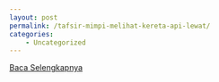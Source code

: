 ```yaml
---
layout: post
permalink: /tafsir-mimpi-melihat-kereta-api-lewat/
categories:
    - Uncategorized
---
```


[Baca Selengkapnya](/03)